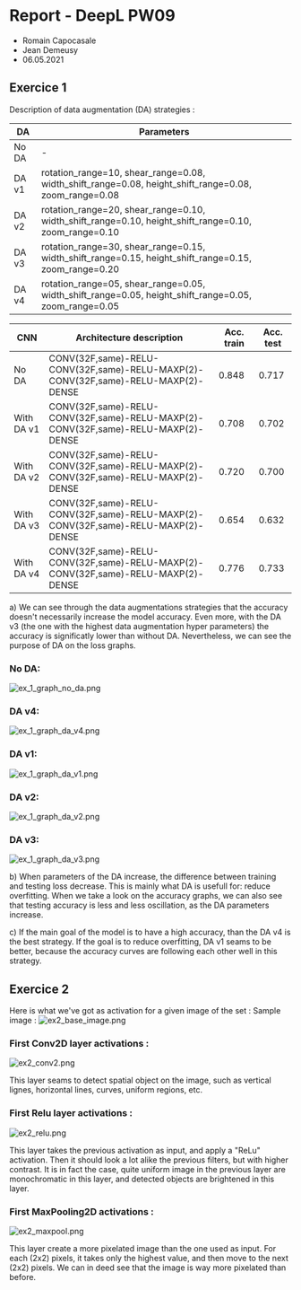 # Report - DeepL PW09
* Romain Capocasale
* Jean Demeusy
* 06.05.2021

## Exercice 1

Description of data augmentation (DA) strategies :

| DA | Parameters |
|-----|--------------------------|
|  No DA | - |
|  DA v1 | rotation_range=10, shear_range=0.08, width_shift_range=0.08, height_shift_range=0.08, zoom_range=0.08 |
|  DA v2 | rotation_range=20, shear_range=0.10, width_shift_range=0.10, height_shift_range=0.10, zoom_range=0.10 | 
| DA v3 | rotation_range=30, shear_range=0.15, width_shift_range=0.15, height_shift_range=0.15, zoom_range=0.20 |
| DA v4 | rotation_range=05, shear_range=0.05, width_shift_range=0.05, height_shift_range=0.05, zoom_range=0.05 |

| CNN | Architecture description | Acc. train | Acc. test |
|-----|--------------------------|------------|-----------|
|  No DA | CONV(32F,same)-RELU-CONV(32F,same)-RELU-MAXP(2)-CONV(32F,same)-RELU-MAXP(2)-DENSE | 0.848  | 0.717 |
|  With DA v1 | CONV(32F,same)-RELU-CONV(32F,same)-RELU-MAXP(2)-CONV(32F,same)-RELU-MAXP(2)-DENSE | 0.708  | 0.702 |
|  With DA v2 | CONV(32F,same)-RELU-CONV(32F,same)-RELU-MAXP(2)-CONV(32F,same)-RELU-MAXP(2)-DENSE | 0.720  | 0.700 |
| With DA v3 | CONV(32F,same)-RELU-CONV(32F,same)-RELU-MAXP(2)-CONV(32F,same)-RELU-MAXP(2)-DENSE | 0.654 | 0.632 |
| With DA v4 | CONV(32F,same)-RELU-CONV(32F,same)-RELU-MAXP(2)-CONV(32F,same)-RELU-MAXP(2)-DENSE | 0.776| 0.733 |

a) We can see through the data augmentations strategies that the accuracy doesn't necessarily increase the model accuracy. Even more, with the DA v3 (the one with the highest data augmentation hyper parameters) the accuracy is significatly lower than without DA. Nevertheless, we can see the purpose of DA on the loss graphs.

### No DA: 
![ex_1_graph_no_da.png](ex_1_graph_no_da.png)

### DA v4:
![ex_1_graph_da_v4.png](ex_1_graph_da_v4.png)

### DA v1:
![ex_1_graph_da_v1.png](ex_1_graph_da_v1.png)

### DA v2:
![ex_1_graph_da_v2.png](ex_1_graph_da_v2.png)

### DA v3:
![ex_1_graph_da_v3.png](ex_1_graph_da_v3.png)

b) When parameters of the DA increase, the difference between training and testing loss decrease. This is mainly what DA is usefull for: reduce overfitting.
When we take a look on the accuracy graphs, we can also see that testing accuracy is less and less oscillation, as the DA parameters increase.

c) If the main goal of the model is to have a high accuracy, than the DA v4 is the best strategy. If the goal is to reduce overfitting, DA v1 seams to be better, because the accuracy curves are following each other well in this strategy.

## Exercice 2

Here is what we've got as activation for a given image of the set :
Sample image :
![ex2_base_image.png](ex2_base_image.png)

### First Conv2D layer activations :
![ex2_conv2.png](ex2_conv2.png)

This layer seams to detect spatial object on the image, such as vertical lignes, horizontal lines, curves, uniform regions, etc. 

### First Relu layer activations :
![ex2_relu.png](ex2_relu.png)

This layer takes the previous activation as input, and apply a "ReLu" activation. Then it should look a lot alike the previous filters, but with higher contrast. It is in fact the case, quite uniform image in the previous layer are monochromatic in this layer, and detected objects are brightened in this layer.

### First MaxPooling2D activations :
![ex2_maxpool.png](ex2_maxpool.png)

This layer create a more pixelated image than the one used as input. For each (2x2) pixels, it takes only the highest value, and then move to the next (2x2) pixels. We can in deed see that the image is way more pixelated than before.
